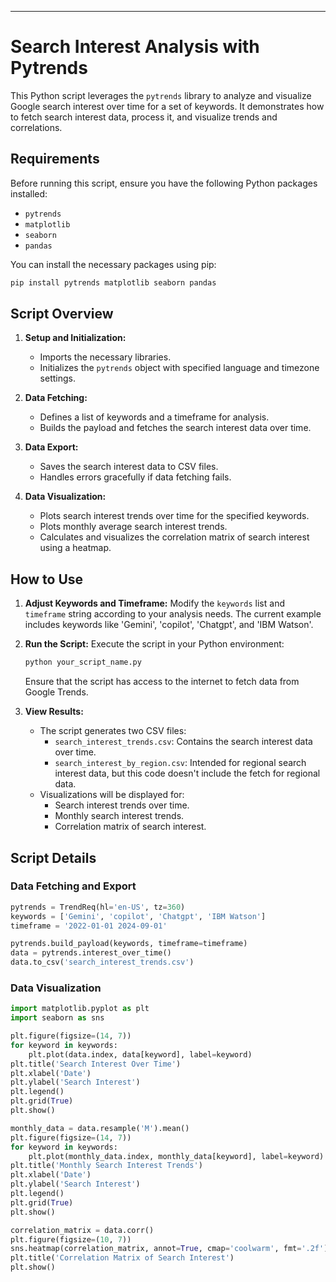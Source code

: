 

---

# Search Interest Analysis with Pytrends

This Python script leverages the `pytrends` library to analyze and visualize Google search interest over time for a set of keywords. It demonstrates how to fetch search interest data, process it, and visualize trends and correlations.

## Requirements

Before running this script, ensure you have the following Python packages installed:

- `pytrends`
- `matplotlib`
- `seaborn`
- `pandas`

You can install the necessary packages using pip:

```bash
pip install pytrends matplotlib seaborn pandas
```

## Script Overview

1. **Setup and Initialization:**
   - Imports the necessary libraries.
   - Initializes the `pytrends` object with specified language and timezone settings.

2. **Data Fetching:**
   - Defines a list of keywords and a timeframe for analysis.
   - Builds the payload and fetches the search interest data over time.

3. **Data Export:**
   - Saves the search interest data to CSV files.
   - Handles errors gracefully if data fetching fails.

4. **Data Visualization:**
   - Plots search interest trends over time for the specified keywords.
   - Plots monthly average search interest trends.
   - Calculates and visualizes the correlation matrix of search interest using a heatmap.

## How to Use

1. **Adjust Keywords and Timeframe:**
   Modify the `keywords` list and `timeframe` string according to your analysis needs. The current example includes keywords like 'Gemini', 'copilot', 'Chatgpt', and 'IBM Watson'.

2. **Run the Script:**
   Execute the script in your Python environment:

   ```bash
   python your_script_name.py
   ```

   Ensure that the script has access to the internet to fetch data from Google Trends.

3. **View Results:**
   - The script generates two CSV files:
     - `search_interest_trends.csv`: Contains the search interest data over time.
     - `search_interest_by_region.csv`: Intended for regional search interest data, but this code doesn't include the fetch for regional data.
   - Visualizations will be displayed for:
     - Search interest trends over time.
     - Monthly search interest trends.
     - Correlation matrix of search interest.

## Script Details

### Data Fetching and Export

```python
pytrends = TrendReq(hl='en-US', tz=360)
keywords = ['Gemini', 'copilot', 'Chatgpt', 'IBM Watson']
timeframe = '2022-01-01 2024-09-01'

pytrends.build_payload(keywords, timeframe=timeframe)
data = pytrends.interest_over_time()
data.to_csv('search_interest_trends.csv')
```

### Data Visualization

```python
import matplotlib.pyplot as plt
import seaborn as sns

plt.figure(figsize=(14, 7))
for keyword in keywords:
    plt.plot(data.index, data[keyword], label=keyword)
plt.title('Search Interest Over Time')
plt.xlabel('Date')
plt.ylabel('Search Interest')
plt.legend()
plt.grid(True)
plt.show()

monthly_data = data.resample('M').mean()
plt.figure(figsize=(14, 7))
for keyword in keywords:
    plt.plot(monthly_data.index, monthly_data[keyword], label=keyword)
plt.title('Monthly Search Interest Trends')
plt.xlabel('Date')
plt.ylabel('Search Interest')
plt.legend()
plt.grid(True)
plt.show()

correlation_matrix = data.corr()
plt.figure(figsize=(10, 7))
sns.heatmap(correlation_matrix, annot=True, cmap='coolwarm', fmt='.2f')
plt.title('Correlation Matrix of Search Interest')
plt.show()
```

